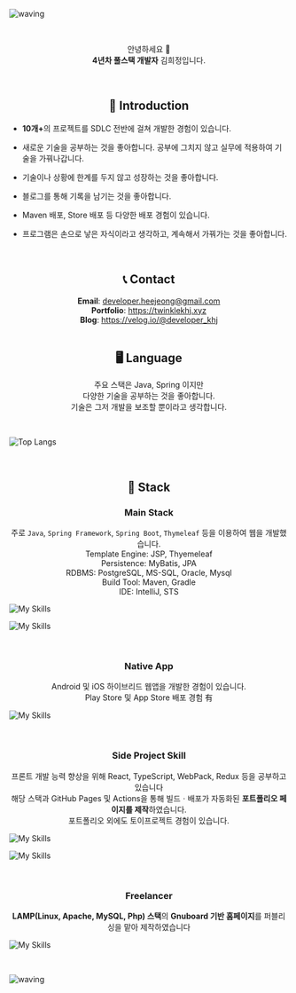 ![waving](https://capsule-render.vercel.app/api?type=waving&height=200&fontSize=50&text=Twinkle%27s%20Hub&color=gradient&animation=fadeIn)

<br>

<p style="text-align: center">
    안녕하세요 🙌<br>
    <b>4년차 풀스택 개발자</b> 김희정입니다.
</p>

<br>

<h2 style="text-align: center">💃 Introduction</h2>

* <b>10개+</b>의 프로젝트를 SDLC 전반에 걸쳐 개발한 경험이 있습니다.
* 새로운 기술을 공부하는 것을 좋아합니다. 공부에 그치지 않고 실무에 적용하여 기술을 가꿔나갑니다.
* 기술이나 상황에 한계를 두지 않고 성장하는 것을 좋아합니다.
* 블로그를 통해 기록을 남기는 것을 좋아합니다.
* Maven 배포, Store 배포 등 다양한 배포 경험이 있습니다.

* 프로그램은 손으로 낳은 자식이라고 생각하고, 계속해서 가꿔가는 것을 좋아합니다.

<br>

<h2 style="text-align: center">📞 Contact</h2>

<div style="text-align: center">
    <div><b>Email</b>: <a href="mailto:developer.heejeong@gmail.com">developer.heejeong@gmail.com</a></div>
    <div><b>Portfolio</b>: <a href="https://twinklekhj.xyz">https://twinklekhj.xyz</a></div>
    <div><b>Blog</b>: <a href="https://velog.io/@developer_khj">https://velog.io/@developer_khj</a></div>
</div>



<br>

<h2 style="text-align: center">🖥️ Language</h2>
<p style="text-align: center">
    주요 스택은 Java, Spring 이지만 <br>
    다양한 기술을 공부하는 것을 좋아합니다.<br>
    기술은 그저 개발을 보조할 뿐이라고 생각합니다.
</p>

<br />

![Top Langs](https://github-readme-stats.vercel.app/api/top-langs/?username=twinklekhj&layout=compact)

<br />

<h2 style="text-align: center">🔮 Stack</h2>
<h3 style="text-align: center">Main Stack</h3>
<p style="text-align: center">
    주로 <code>Java</code>, <code>Spring Framework</code>, <code>Spring Boot</code>, <code>Thymeleaf</code> 등을 이용하여 웹을 개발했습니다.<br>
    Template Engine: JSP, Thyemeleaf <br>
    Persistence: MyBatis, JPA <br>
    RDBMS: PostgreSQL, MS-SQL, Oracle, Mysql<br>
    Build Tool: Maven, Gradle <br>
    IDE: IntelliJ, STS
</p>

![My Skills](https://skillicons.dev/icons?i=java,spring,maven,gradle,eclipse)

![My Skills](https://skillicons.dev/icons?i=html,css,js,jquery,bootstrap&theme=light)

<br>

<h3 style="text-align: center">Native App</h3>
<p style="text-align: center">
    Android 및 iOS 하이브리드 웹앱을 개발한 경험이 있습니다.<br>
    Play Store 및 App Store 배포 경험 有
</p>

![My Skills](https://skillicons.dev/icons?i=kotlin,androidstudio,swift,actix)

<br>

<h3 style="text-align: center">Side Project Skill</h3>
<p style="text-align: center">
    프론트 개발 능력 향상을 위해 React, TypeScript, WebPack, Redux 등을 공부하고 있습니다 <br>
    해당 스택과 GitHub Pages 및 Actions을 통해 빌드ㆍ배포가 자동화된 <b>포트폴리오 페이지를 제작</b>하였습니다.<br>
    포트폴리오 외에도 토이프로젝트 경험이 있습니다.
</p>

![My Skills](https://skillicons.dev/icons?i=ts,react,redux,webpack,vscode,webstorm)

![My Skills](https://skillicons.dev/icons?i=git,github,githubactions)

<br>

<h3 style="text-align: center">Freelancer</h3>
<p style="text-align: center">
    <b>LAMP(Linux, Apache, MySQL, Php) 스택</b>의 <b>Gnuboard 기반 홈페이지</b>를 퍼블리싱을 맡아 제작하였습니다
</p>

![My Skills](https://skillicons.dev/icons?i=php,mysql,ps,phpstorm)



<br>

![waving](https://capsule-render.vercel.app/api?type=waving&color=auto&height=200&section=footer)



